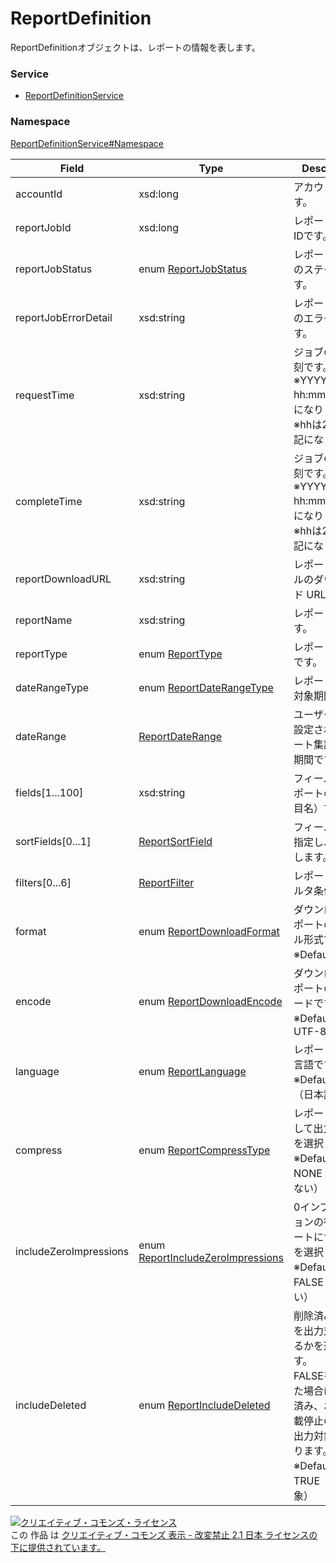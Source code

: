 

# ReportDefinition

ReportDefinitionオブジェクトは、レポートの情報を表します。

### Service

+ [ReportDefinitionService](../../services/ReportDefinitionService.md)

### Namespace

[ReportDefinitionService#Namespace](../../services/ReportDefinitionService.md#namespace)

| Field | Type | Description | response | getReportFields | get | add | remove |
| ----- | ---- | ----------- | -------- | --------- | --------- | --------- | --------- |
| accountId | xsd:long | アカウントIDです。 | yes | - | - | - | - | |
| reportJobId | xsd:long | レポートジョブIDです。 | yes | - | - | - | Requirement | |
| reportJobStatus | enum [ReportJobStatus](./ReportJobStatus.md) | レポートジョブのステータスです。 | yes | - | - | - | - | |
| reportJobErrorDetail | xsd:string | レポートジョブのエラー詳細です。 | yes | - | - | - | - | |
| requestTime | xsd:string | ジョブの起動時刻です。<br/>※YYYY/MM/DD hh:mm:ss形式になります。<br/>※hhは24時間表記になります。 | yes | - | - | - | - | |
| completeTime | xsd:string | ジョブの完了時刻です。<br/>※YYYY/MM/DD hh:mm:ss形式になります。<br/>※hhは24時間表記になります。 | yes | - | - | - | - | |
| reportDownloadURL | xsd:string | レポートファイルのダウンロード URLです。 | yes | - | - | - | - | |
| reportName | xsd:string | レポート名称です。 | yes | - | - | Requirement | - | |
| reportType | enum [ReportType](./ReportType.md) | レポートの種類です。 | yes | - | - | Requirement | - | |
| dateRangeType | enum [ReportDateRangeType](./ReportDateRangeType.md) | レポートの集計対象期間です。 | yes | - | - | Requirement | - | |
| dateRange | [ReportDateRange](./ReportDateRange.md) | ユーザーにより設定されるレポート集計の範囲期間です。 | yes | - | - | Optional | - | |
| fields[1...100] | xsd:string | フィールド（レポートの出力項目名）です。 | yes | - | - | Requirement | - | |
| sortFields[0...1] | [ReportSortField](./ReportSortField.md) | フィールド名を指定し、ソートします。 | yes | - | - | Optional | - | |
| filters[0...6] | [ReportFilter](./ReportFilter.md) | レポートのフィルタ条件です。 | yes | - | - | Optional | - | |
| format | enum [ReportDownloadFormat](./ReportDownloadFormat.md) | ダウンロードレポートのファイル形式です。<br/>※Default：CSV | yes | - | - | Optional | - | |
| encode | enum [ReportDownloadEncode](./ReportDownloadEncode.md) | ダウンロードレポートの文字コードです。<br/>※Default：UTF-8 | yes | - | - | Optional | - | |
| language | enum [ReportLanguage](./ReportLanguage.md) | レポートの出力言語です。<br/>※Default：JA（日本語） | yes | - | - | Optional | - | |
| compress | enum [ReportCompressType](./ReportCompressType.md) | レポートを圧縮して出力するかを選択します。<br/>※Default：NONE（圧縮しない） | yes | - | - | Optional | - | |
| includeZeroImpressions | enum [ReportIncludeZeroImpressions](./ReportIncludeZeroImpressions.md) | 0インプレッションの行をレポートに含めるかを選択します。<br/>※Default：FALSE（含めない） | yes | - | - | Optional | - | |
| includeDeleted | enum [ReportIncludeDeleted](./ReportIncludeDeleted.md) | 削除済みの項目を出力対象にするかを選択します。<br/>FALSEを指定した場合は、削除済み、および掲載停止の項目が出力対象外になります。<br/>※Default：TRUE（出力対象）<br/> | yes | - | - | Optional<br/>※レポートタイプが以下の場合のみ。<br/>・CAMPAIGN<br/>・ADGROUP<br/>・AD<br/>・KEYWORDS<br/>・FEED_ITEM<br/>・AD_CUSTOMIZERS<br/>これ以外の場合はIgnore | - | |

<a rel="license" href="http://creativecommons.org/licenses/by-nd/2.1/jp/"><img alt="クリエイティブ・コモンズ・ライセンス" style="border-width:0" src="https://i.creativecommons.org/l/by-nd/2.1/jp/88x31.png" /></a><br />この 作品 は <a rel="license" href="http://creativecommons.org/licenses/by-nd/2.1/jp/">クリエイティブ・コモンズ 表示 - 改変禁止 2.1 日本 ライセンスの下に提供されています。</a>

